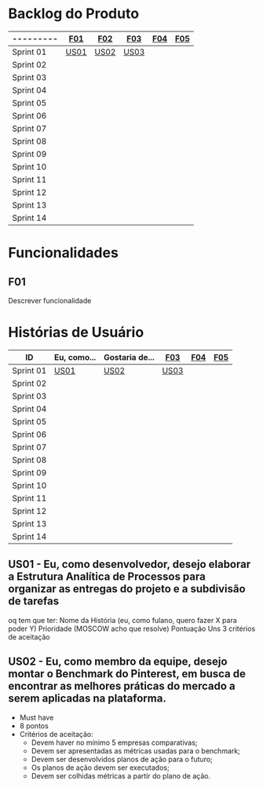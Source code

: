 # Backlog do Produto

| --------- | [F01](#f01) | [F02](#f02)  | [F03](#f03)  | [F04](#f04)  | [F05](#f05)  |
|--|--|--|--|--|--|
| Sprint 01 | [US01](#us01) | [US02](#us02)  | [US03](#us03)  |  | |
| Sprint 02 |  |  |  |  | |
| Sprint 03 |  |  |  |  | |
| Sprint 04 |  |  |  |  | |
| Sprint 05 |  |  |  |  | |
| Sprint 06 |  |  |  |  | |
| Sprint 07 |  |  |  |  | |
| Sprint 08 |  |  |  |  | |
| Sprint 09 |  |  |  |  | |
| Sprint 10 |  |  |  |  | |
| Sprint 11 |  |  |  |  | |
| Sprint 12 |  |  |  |  | |
| Sprint 13 |  |  |  |  | |
| Sprint 14 |  |  |  |  | |

# Funcionalidades

## F01
 Descrever funcionalidade

# Histórias de Usuário

| ID | Eu, como... | Gostaria de...  | [F03](#f03)  | [F04](#f04)  | [F05](#f05)  |
|--|--|--|--|--|--|
| Sprint 01 | [US01](#us01) | [US02](#us02)  | [US03](#us03)  |  | |
| Sprint 02 |  |  |  |  | |
| Sprint 03 |  |  |  |  | |
| Sprint 04 |  |  |  |  | |
| Sprint 05 |  |  |  |  | |
| Sprint 06 |  |  |  |  | |
| Sprint 07 |  |  |  |  | |
| Sprint 08 |  |  |  |  | |
| Sprint 09 |  |  |  |  | |
| Sprint 10 |  |  |  |  | |
| Sprint 11 |  |  |  |  | |
| Sprint 12 |  |  |  |  | |
| Sprint 13 |  |  |  |  | |
| Sprint 14 |  |  |  |  | |

## US01 - Eu, como desenvolvedor, desejo elaborar a Estrutura Analítica de Processos para organizar as entregas do projeto e a subdivisão de tarefas



oq tem que ter:
Nome da História (eu, como fulano, quero fazer X para poder Y)
Prioridade (MOSCOW acho que resolve)
Pontuação
Uns 3 critérios de aceitação

## US02 - Eu, como membro da equipe, desejo montar o Benchmark do Pinterest, em busca de encontrar as melhores práticas do mercado a serem aplicadas na plataforma.
- Must have
- 8 pontos
- Critérios de aceitação:
  - Devem haver no mínimo 5 empresas comparativas;
  - Devem ser apresentadas as métricas usadas para o benchmark;
  - Devem ser desenvolvidos planos de ação para o futuro;
  - Os planos de ação devem ser executados;
  - Devem ser colhidas métricas a partir do plano de ação.
